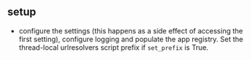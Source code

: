 ## setup
* configure the settings (this happens as a side effect of accessing the first setting), configure logging and populate the app registry. Set the thread-local urlresolvers script prefix if `set_prefix` is True.
